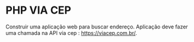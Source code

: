 # PHP VIA CEP

Construir uma aplicação web para buscar endereço. Aplicação deve fazer uma chamada na API via cep : https://viacep.com.br/.


